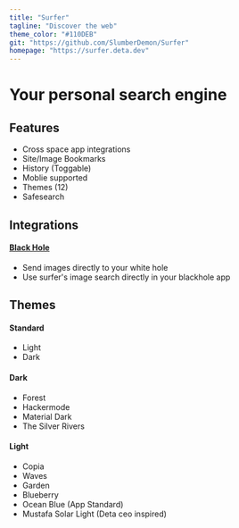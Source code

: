 ```yaml
---
title: "Surfer"
tagline: "Discover the web"
theme_color: "#110DEB"
git: "https://github.com/SlumberDemon/Surfer"
homepage: "https://surfer.deta.dev"
---
```


# Your personal search engine

## Features
- Cross space app integrations
- Site/Image Bookmarks
- History (Toggable)
- Moblie supported
- Themes (12)
- Safesearch

## Integrations

#### [Black Hole](https://alpha.deta.space/discovery/@mikhailsdv/black_hole-3kf)
- Send images directly to your white hole
- Use surfer's image search directly in your blackhole app

## Themes

#### Standard
- Light 
- Dark

#### Dark

- Forest
- Hackermode
- Material Dark
- The Silver Rivers

#### Light

- Copia
- Waves
- Garden
- Blueberry
- Ocean Blue (App Standard)
- Mustafa Solar Light (Deta ceo inspired)
